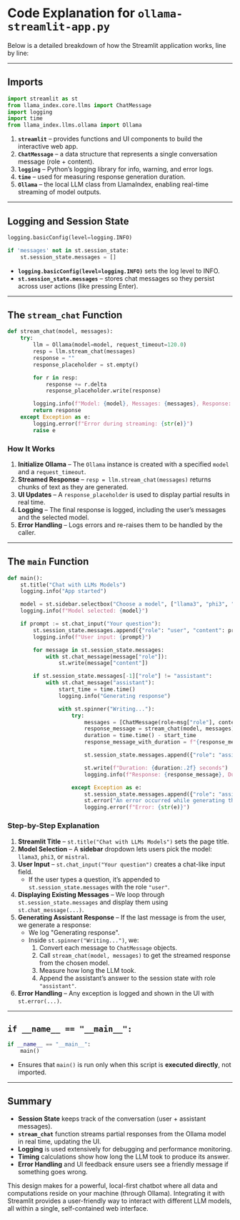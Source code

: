 # Code Explanation for `ollama-streamlit-app.py`

Below is a detailed breakdown of how the Streamlit application works, line by line:

---

## Imports

```python
import streamlit as st
from llama_index.core.llms import ChatMessage
import logging
import time
from llama_index.llms.ollama import Ollama
```

1. **`streamlit`** – provides functions and UI components to build the interactive web app.
2. **`ChatMessage`** – a data structure that represents a single conversation message (role + content).
3. **`logging`** – Python’s logging library for info, warning, and error logs.
4. **`time`** – used for measuring response generation duration.
5. **`Ollama`** – the local LLM class from LlamaIndex, enabling real-time streaming of model outputs.

---

## Logging and Session State

```python
logging.basicConfig(level=logging.INFO)

if 'messages' not in st.session_state:
    st.session_state.messages = []
```

- **`logging.basicConfig(level=logging.INFO)`** sets the log level to INFO.
- **`st.session_state.messages`** – stores chat messages so they persist across user actions (like pressing Enter).

---

## The `stream_chat` Function

```python
def stream_chat(model, messages):
    try:
        llm = Ollama(model=model, request_timeout=120.0)
        resp = llm.stream_chat(messages)
        response = ""
        response_placeholder = st.empty()

        for r in resp:
            response += r.delta
            response_placeholder.write(response)

        logging.info(f"Model: {model}, Messages: {messages}, Response: {response}")
        return response
    except Exception as e:
        logging.error(f"Error during streaming: {str(e)}")
        raise e
```

### How It Works
1. **Initialize Ollama** – The `Ollama` instance is created with a specified `model` and a `request_timeout`.
2. **Streamed Response** – `resp = llm.stream_chat(messages)` returns chunks of text as they are generated.
3. **UI Updates** – A `response_placeholder` is used to display partial results in real time.
4. **Logging** – The final response is logged, including the user’s messages and the selected model.
5. **Error Handling** – Logs errors and re-raises them to be handled by the caller.

---

## The `main` Function

```python
def main():
    st.title("Chat with LLMs Models")
    logging.info("App started")

    model = st.sidebar.selectbox("Choose a model", ["llama3", "phi3", "mistral"])
    logging.info(f"Model selected: {model}")

    if prompt := st.chat_input("Your question"):
        st.session_state.messages.append({"role": "user", "content": prompt})
        logging.info(f"User input: {prompt}")

        for message in st.session_state.messages:
            with st.chat_message(message["role"]):
                st.write(message["content"])

        if st.session_state.messages[-1]["role"] != "assistant":
            with st.chat_message("assistant"):
                start_time = time.time()
                logging.info("Generating response")

                with st.spinner("Writing..."):
                    try:
                        messages = [ChatMessage(role=msg["role"], content=msg["content"]) for msg in st.session_state.messages]
                        response_message = stream_chat(model, messages)
                        duration = time.time() - start_time
                        response_message_with_duration = f"{response_message}\n\nDuration: {duration:.2f} seconds"

                        st.session_state.messages.append({"role": "assistant", "content": response_message_with_duration})

                        st.write(f"Duration: {duration:.2f} seconds")
                        logging.info(f"Response: {response_message}, Duration: {duration:.2f} s")

                    except Exception as e:
                        st.session_state.messages.append({"role": "assistant", "content": str(e)})
                        st.error("An error occurred while generating the response.")
                        logging.error(f"Error: {str(e)}")
```

### Step-by-Step Explanation

1. **Streamlit Title** – `st.title("Chat with LLMs Models")` sets the page title.
2. **Model Selection** – A **sidebar** dropdown lets users pick the model: `llama3`, `phi3`, or `mistral`.
3. **User Input** – `st.chat_input("Your question")` creates a chat-like input field.
   - If the user types a question, it’s appended to `st.session_state.messages` with the role `"user"`.
4. **Displaying Existing Messages** – We loop through `st.session_state.messages` and display them using `st.chat_message(...)`.
5. **Generating Assistant Response** – If the last message is from the user, we generate a response:
   - We log "Generating response".
   - Inside `st.spinner("Writing...")`, we:
     1. Convert each message to `ChatMessage` objects.
     2. Call `stream_chat(model, messages)` to get the streamed response from the chosen model.
     3. Measure how long the LLM took.
     4. Append the assistant’s answer to the session state with role `"assistant"`.
6. **Error Handling** – Any exception is logged and shown in the UI with `st.error(...)`.

---

## `if __name__ == "__main__":`

```python
if __name__ == "__main__":
    main()
```

- Ensures that `main()` is run only when this script is **executed directly**, not imported.

---

## Summary

- **Session State** keeps track of the conversation (user + assistant messages).
- **`stream_chat`** function streams partial responses from the Ollama model in real time, updating the UI.
- **Logging** is used extensively for debugging and performance monitoring.
- **Timing** calculations show how long the LLM took to produce its answer.
- **Error Handling** and UI feedback ensure users see a friendly message if something goes wrong.

This design makes for a powerful, local-first chatbot where all data and computations reside on your machine (through Ollama). Integrating it with Streamlit provides a user-friendly way to interact with different LLM models, all within a single, self-contained web interface.

